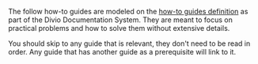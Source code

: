 The follow how-to guides are modeled on the
[how-to guides definition](https://documentation.divio.com/how-to-guides/) as
part of the Divio Documentation System. They are meant to focus on practical
problems and how to solve them without extensive details.

You should skip to any guide that is relevant, they don't need to be read in
order. Any guide that has another guide as a prerequisite will link to it.
